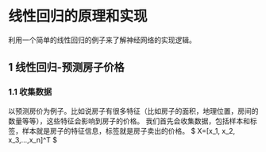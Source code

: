 # 线性回归的原理和实现
利用一个简单的线性回归的例子来了解神经网络的实现逻辑。

## 1 线性回归-预测房子价格
### 1.1 收集数据
以预测房价为例子。比如说房子有很多特征（比如房子的面积，地理位置，房间的数量等等），这些特征会影响到房子的价格。
我们首先会收集数据，包括样本和标签，样本就是房子的特征信息，标签就是房子卖出的价格。
$ X=[x_1, x_2, x_3,...,x_n]^T $